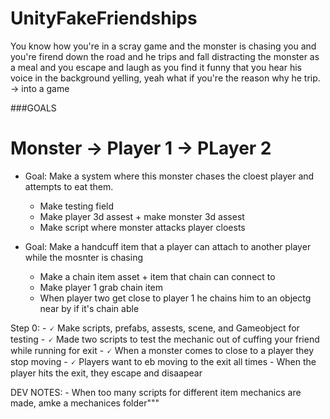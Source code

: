 # UnityFakeFriendships
You know how you're in a scray game and the monster is chasing you and you're firend down the road and he trips and fall distracting the monster as a meal and you escape and laugh as you find it funny that you hear his voice in the background yelling, yeah what if you're the reason why he trip. -> into a game


###GOALS
# Monster -> Player 1 -> PLayer 2
- Goal: Make a system where this monster chases the cloest player and attempts to eat them. 
	- Make testing field
	- Make player 3d assest + make monster 3d assest 
	- Make script where monster attacks player cloests 
	
- Goal: Make a handcuff item that a player can attach to another player while the mosnter is chasing
	- Make a chain item asset + item that chain can connect to
	- Make player 1 grab chain item
	- When player two get close to player 1 he chains him to an objectg near by if it's chain able 
	
Step 0:
	- 🗸 Make scripts, prefabs, assests, scene, and Gameobject for testing
	- 🗸 Made two scripts to test the mechanic out of cuffing your friend while running for exit
	- 🗸 When a monster comes to close to a player they stop moving 
	- 🗸 Players want to eb moving to the exit all times
	- When the player hits the exit, they escape and disaapear 
	
	
DEV NOTES:
		- When too many scripts for different item mechanics are made, amke a mechanices folder"""
	